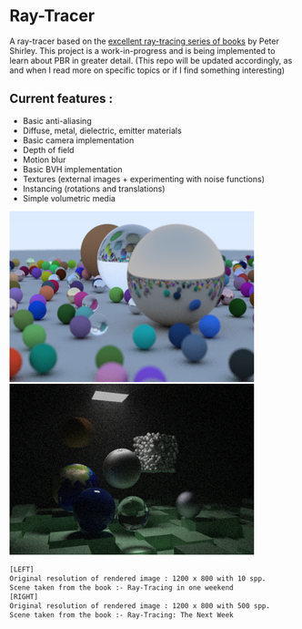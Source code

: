 # Ray-Tracer

A ray-tracer based on the [excellent ray-tracing series of books](https://github.com/RayTracing/raytracing.github.io) by Peter Shirley. This project is a work-in-progress and is being implemented to learn about PBR in greater detail. (This repo will be updated accordingly, as and when I read more on specific topics or if I find something interesting)

## Current features :
- Basic anti-aliasing
- Diffuse, metal, dielectric, emitter materials 
- Basic camera implementation
- Depth of field
- Motion blur
- Basic BVH implementation
- Textures (external images + experimenting with noise functions)
- Instancing (rotations and translations)
- Simple volumetric media


<img src = "Ray-Tracer/Ray-Tracer/Ray-Tracer/res/Render_weekend.jpg" width = "430" height = "300">  <img src = "Ray-Tracer/Ray-Tracer/Ray-Tracer/res/Render_nextweek.png" width = "430" height = "300">
    
    [LEFT]
    Original resolution of rendered image : 1200 x 800 with 10 spp. 
    Scene taken from the book :- Ray-Tracing in one weekend
    [RIGHT]
    Original resolution of rendered image : 1200 x 800 with 500 spp. 
    Scene taken from the book :- Ray-Tracing: The Next Week

